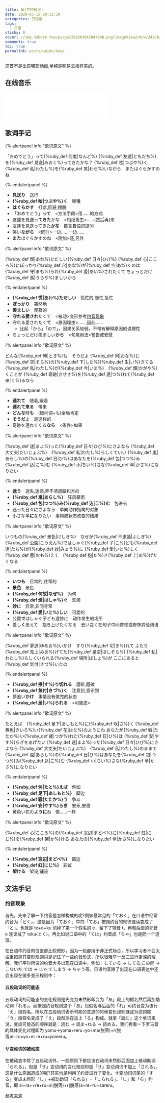 ```yaml
---
title: 傘(竹仲絵里)
date: 2020-03-15 20:52:39
categories: 日语歌
tags:
  - 日语
sticky: 0
cover: //img.hoboro.top/picgo/202503042047648.png?imageView2/0/w/240/h/145
comments: true
toc: true
permalink: posts/anime/kasa
---
```


这首不是出自哪部动画,单纯是网易云推荐来的。

<!-- more -->

## 在线音乐

<iframe 
  frameborder="no" 
  border="0" 
  marginwidth="0" 
  marginheight="0" 
  width=330 
  height=86 
  src="//music.163.com/outchain/player?type=2&id=659094&auto=0&height=66"
></iframe>

## 歌词手记

{% alertpanel info "歌词原文" %}

「おめでとう」って{%ruby_def 何度|なんど%}
{%ruby_def 友達|ともだち%}を{%ruby_def 見送|みおく%}ってきたかな？
{%ruby_def 呟|つぶや%}く{%ruby_def 私|わたし%}を{%ruby_def 笑|わら%}いながら　またはぐらかすのね

{% endalertpanel %}

- **見送り**　送行
- **{%ruby_def 呟|つぶや%}く**　嘟囔
- **はぐらかす**　打岔,回避,摆脱
- 「おめでとう」**って**　<方法手段>用……的方式
- 友達を見送っ**てきた**かな　<相继发生>……(然后再)来
- 友達を見送ってきた**かな**　自言自语的提问
- 笑い**ながら**　<同时>一边……一边……
- **また**はぐらかすのね　<附加>还,另外

{% alertpanel info "歌词原文" %}

{%ruby_def 慌|あわ%}ただしい{%ruby_def 日々|ひび%}
{%ruby_def 心|こころ%}にぽっかり{%ruby_def 穴|あな%}が{%ruby_def 空|あ%}くのは
{%ruby_def 守|まも%}られ{%ruby_def 愛|あい%}されたくて
ちょっとだけ{%ruby_def 羨|うらや%}ましいから

{% endalertpanel %}

- **{%ruby_def 慌|あわ%}ただしい**　慌忙的,匆忙,急忙
- **ぽっかり**　突然地
- **羨ましい**　羡慕的
- **守れる愛され**たくて　<被动>变形参考[约音现象](#约音现象)
- 守れる愛されたく**て**　<原因理由>……,因此……
  - 比起「から」「ので」，因果关系较弱，不带有解释原因的说理性
- ちょっとだけ羨ましい**から**　<句尾用法>警告或安慰

{% alertpanel info "歌词原文" %}

どんな{%ruby_def 時|とき%}も　そうだよ
{%ruby_def 同|おな%}じ{%ruby_def 空|そら%}の{%ruby_def 下|した%}{%ruby_def 生|い%}きてる
{%ruby_def 私|わたし%}が{%ruby_def 今|いま%}　{%ruby_def 輝|かがや%}くことが
{%ruby_def 奇跡|きせき%}を{%ruby_def 連|つ%}れて{%ruby_def 来|く%}るなら

{% endalertpanel %}

- **連れて**　随着,跟着
- **連れて来る**　带来
- **どんな**時**も**　(疑问词+も)全局肯定
- **そうだ**よ　是这样的
- 奇跡を連れてくる**なら**　<条件>如果

{% alertpanel info "歌词原文" %}

{%ruby_def 迷|まよ%}った{%ruby_def 日々|ひび%}にさよなら
{%ruby_def 大丈夫|だいじょぶ%}　{%ruby_def 私|わたし%}らしくていい
{%ruby_def 嵐|あらし%}の{%ruby_def 日|ひ%}はあなたを{%ruby_def 包|つつ%}み{%ruby_def 込|こ%}む
{%ruby_def 小|ちい%}さな{%ruby_def 傘|かさ%}になりたい

{% endalertpanel %}

- **迷う**　迷失,迷惑,弄不清道路和方向
- **{%ruby_def 嵐|あらし%}**　狂风暴雨
- **{%ruby_def 包|つつ%}み{%ruby_def 込|こ%}む**　包进去
- 迷った日々**に**さよなら　单向动作指向的对象
- 小さな傘**に**なりたい　事物或状态改变的结果

{% alertpanel info "歌词原文" %}

いつもの{%ruby_def 景色|けしき%}　なぜが{%ruby_def 不思議|ふしぎ%}
{%ruby_def 公園|こうえん%}ではしゃぐ{%ruby_def 子|こ%}ども{%ruby_def 達|たち%}が{%ruby_def 妙|みょう%}に
{%ruby_def 愛|いと%}しく{%ruby_def 思|おも%}えて　{%ruby_def 抱|だ%}き{%ruby_def 上|あ%}げたくなる

{% endalertpanel %}

- **いつも**　日常的,往常的
- **景色**　景色
- **{%ruby_def 何故|なぜ%}**　为何
- **{%ruby_def 燥|はしゃ%}ぐ**　欢闹
- **妙に**　异常,非同寻常
- **{%ruby_def 愛|いと%}しい**　可爱的
- 公園**で**はしゃぐ子ども達妙に　动作发生的场所
- 愛し**く**思えて　抱き上げたくなる　去い变く在句子中间停顿或修饰其他词语

{% alertpanel info "歌词原文" %}

{%ruby_def 夢追|ゆめお%}いかけ　すり{%ruby_def 切|き%}れて
ふたり{%ruby_def 見上|みあ%}げてた{%ruby_def 星空|ほしぞら%}
{%ruby_def 私|わたし%}らしくいられる{%ruby_def 場所|ばしょ%}が
ここにあると{%ruby_def 気付|きづ%}いたの

{% endalertpanel %}

- **{%ruby_def 擦|す%}り切れる**　磨断,磨破
- **{%ruby_def 気付|きづ%}く**　注意到,意识到
- 夢追い**かけ**　事情没有做完的状态
- **{%ruby_def 居|い%}られる**　<可能态>

{% alertpanel info "歌词原文" %}

たとえば　{%ruby_def 足下|あしもと%}に{%ruby_def 咲|さ%}く
{%ruby_def 黄色|きいろ%}い{%ruby_def 花|はな%}のようにね
あなたが{%ruby_def 戦|たたか%}い{%ruby_def 疲|つか%}れた{%ruby_def 日|ひ%}は
{%ruby_def 安|やす%}らぎをあげたい
{%ruby_def 迷|まよ%}った{%ruby_def 日々|ひび%}にさよなら
{%ruby_def 大丈夫|だいじょぶ%}　{%ruby_def 私|わたし%}のままで
{%ruby_def 嵐|あらし%}の{%ruby_def 日|ひ%}はあなたを{%ruby_def 包|つつ%}み{%ruby_def 込|こ%}む
{%ruby_def 小|ちい%}さな{%ruby_def 傘|かさ%}になりたい

{% endalertpanel %}

- **{%ruby_def 例|たと%}えば**　例如
- **{%ruby_def 足下|あしもと%}**　脚边
- **{%ruby_def 戦|たたか%}う**　争斗
- **{%ruby_def 安|やす%}らぎ**　安乐,安稳
- 黄色い花の**ように**ね　像……一样

{% alertpanel info "歌词原文" %}

{%ruby_def 心|こころ%}の{%ruby_def 窓辺|まどべ%}に{%ruby_def 虹|にじ%}を{%ruby_def 架|か%}ける
あなたの{%ruby_def 傘|かさ%}になりたい

{% endalertpanel %}

- **{%ruby_def 窓辺|まどべ%}**　窗边
- **{%ruby_def 虹|にじ%}**　彩虹
- **架ける**　架设,铺设

## 文法手记

### 约音现象

首先，先来了解一下约音是怎样构成的呢?例如最常见的「ておく」在口语中经常约音为「とく」，这是因为「ておく」中的「てお」按照约音的规律连读变成了「と」。也就是 te+o+ku 消掉了第一个假名的 e，留下了辅音 t，再和后面的元音 o 连读成了 toku(とく)。再比如说口语中的「ては」约音成「ちゃ」也是同一个道理。

在日语中约音的位置都比较微妙，因为一般都用于非正式场合，所以学习者不会太注重把握其变形规则只是记住了一些约音形式，所以很难举一反三进行更深的理解。我们平时所说的约音大多出现在口语中，例如：している → してる;この間 → こないだ;では → じゃ;てしまう → ちゃう等。日语约音除了出现在口语表达中还会出现在很多变形规则中：

#### 五段动词的可能态

五段动词的可能态的变化规则是先变为未然形即变为「あ」段上的假名然后再加助动词「れる」，而按照约音规则这个「あ」段假名与后面的「れ」可约音变为该行「え」段假名。所以在五段动词表示可能的意思的时候变化规则就成为把词尾「う」段假名变成了「え」段然后在加上「る」构成。就拿「読む」这个单词来说，变成可能态的顺序就是：読む → 読ま+れる → 読める，我们再看一下罗马音的具体变化过程即为 yomu→yoma+reru=yo+ma(脱落)+r(脱落)e+ru=yo+m+e+ru=yomeru。

#### サ变动词的被动态

在被动态中除了五段动词外，一般原则下都应该在动词未然形后面加上被动助词「られる」，但是「サ」变动词的变化规则却是「サ」变动词词干加上「される」。这是什么原因造成的呢?其实也是利用了约音进行了变化。サ变动词词尾的「する」变成未然形「し」+被动助词「られる」=「しられる」。「し」和「ら」约音，即 si+ra++re+ru=si(脱落)+r(脱落)a+re+ru=sareru。

[参考来源](http://www.wushiyintu.com/kouyu/5084.html)
